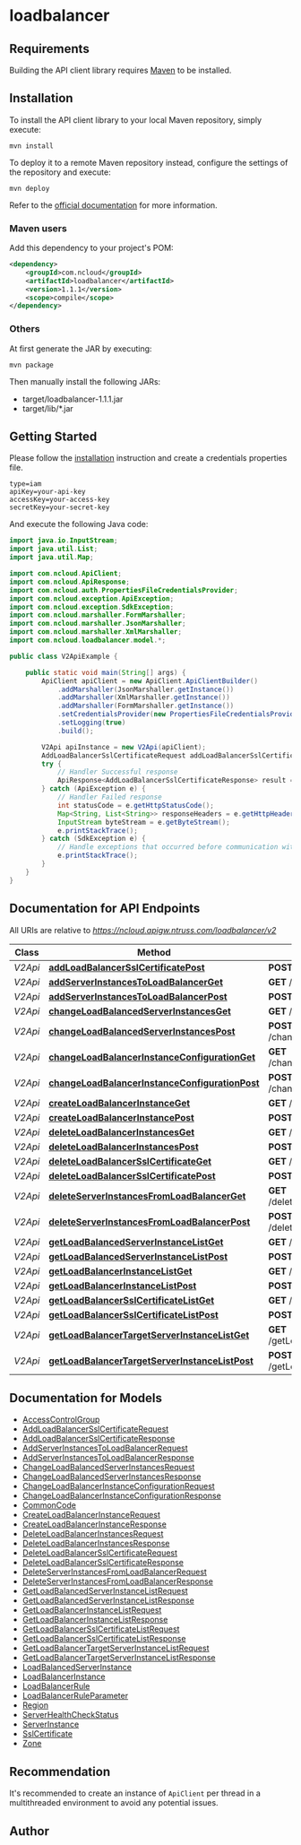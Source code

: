 # loadbalancer

## Requirements

Building the API client library requires [Maven](https://maven.apache.org/) to be installed.

## Installation

To install the API client library to your local Maven repository, simply execute:

```shell
mvn install
```

To deploy it to a remote Maven repository instead, configure the settings of the repository and execute:

```shell
mvn deploy
```

Refer to the [official documentation](https://maven.apache.org/plugins/maven-deploy-plugin/usage.html) for more information.

### Maven users

Add this dependency to your project's POM:

```xml
<dependency>
	<groupId>com.ncloud</groupId>
	<artifactId>loadbalancer</artifactId>
	<version>1.1.1</version>
	<scope>compile</scope>
</dependency>
```

### Others

At first generate the JAR by executing:

	mvn package

Then manually install the following JARs:

* target/loadbalancer-1.1.1.jar
* target/lib/*.jar

## Getting Started

Please follow the [installation](#installation) instruction and create a credentials properties file.

```
type=iam
apiKey=your-api-key
accessKey=your-access-key
secretKey=your-secret-key
```

And execute the following Java code:

```java
import java.io.InputStream;
import java.util.List;
import java.util.Map;

import com.ncloud.ApiClient;
import com.ncloud.ApiResponse;
import com.ncloud.auth.PropertiesFileCredentialsProvider;
import com.ncloud.exception.ApiException;
import com.ncloud.exception.SdkException;
import com.ncloud.marshaller.FormMarshaller;
import com.ncloud.marshaller.JsonMarshaller;
import com.ncloud.marshaller.XmlMarshaller;
import com.ncloud.loadbalancer.model.*;

public class V2ApiExample {

	public static void main(String[] args) {
		ApiClient apiClient = new ApiClient.ApiClientBuilder()
			.addMarshaller(JsonMarshaller.getInstance())
			.addMarshaller(XmlMarshaller.getInstance())
			.addMarshaller(FormMarshaller.getInstance())
			.setCredentialsProvider(new PropertiesFileCredentialsProvider("your-credentials-properties-file"))
			.setLogging(true)
			.build();

		V2Api apiInstance = new V2Api(apiClient);
		AddLoadBalancerSslCertificateRequest addLoadBalancerSslCertificateRequest = new AddLoadBalancerSslCertificateRequest(); // AddLoadBalancerSslCertificateRequest | addLoadBalancerSslCertificateRequest
		try {
			// Handler Successful response
			ApiResponse<AddLoadBalancerSslCertificateResponse> result = apiInstance.addLoadBalancerSslCertificatePost(addLoadBalancerSslCertificateRequest);
		} catch (ApiException e) {
			// Handler Failed response
			int statusCode = e.getHttpStatusCode();
			Map<String, List<String>> responseHeaders = e.getHttpHeaders();
			InputStream byteStream = e.getByteStream();
			e.printStackTrace();
		} catch (SdkException e) {
			// Handle exceptions that occurred before communication with the server
			e.printStackTrace();
		}
	}
}

```

## Documentation for API Endpoints

All URIs are relative to *https://ncloud.apigw.ntruss.com/loadbalancer/v2*

Class | Method | HTTP request | Description
------------ | ------------- | ------------- | -------------
*V2Api* | [**addLoadBalancerSslCertificatePost**](docs/V2Api.md#addLoadBalancerSslCertificatePost) | **POST** /addLoadBalancerSslCertificate | 
*V2Api* | [**addServerInstancesToLoadBalancerGet**](docs/V2Api.md#addServerInstancesToLoadBalancerGet) | **GET** /addServerInstancesToLoadBalancer | 
*V2Api* | [**addServerInstancesToLoadBalancerPost**](docs/V2Api.md#addServerInstancesToLoadBalancerPost) | **POST** /addServerInstancesToLoadBalancer | 
*V2Api* | [**changeLoadBalancedServerInstancesGet**](docs/V2Api.md#changeLoadBalancedServerInstancesGet) | **GET** /changeLoadBalancedServerInstances | 
*V2Api* | [**changeLoadBalancedServerInstancesPost**](docs/V2Api.md#changeLoadBalancedServerInstancesPost) | **POST** /changeLoadBalancedServerInstances | 
*V2Api* | [**changeLoadBalancerInstanceConfigurationGet**](docs/V2Api.md#changeLoadBalancerInstanceConfigurationGet) | **GET** /changeLoadBalancerInstanceConfiguration | 
*V2Api* | [**changeLoadBalancerInstanceConfigurationPost**](docs/V2Api.md#changeLoadBalancerInstanceConfigurationPost) | **POST** /changeLoadBalancerInstanceConfiguration | 
*V2Api* | [**createLoadBalancerInstanceGet**](docs/V2Api.md#createLoadBalancerInstanceGet) | **GET** /createLoadBalancerInstance | 
*V2Api* | [**createLoadBalancerInstancePost**](docs/V2Api.md#createLoadBalancerInstancePost) | **POST** /createLoadBalancerInstance | 
*V2Api* | [**deleteLoadBalancerInstancesGet**](docs/V2Api.md#deleteLoadBalancerInstancesGet) | **GET** /deleteLoadBalancerInstances | 
*V2Api* | [**deleteLoadBalancerInstancesPost**](docs/V2Api.md#deleteLoadBalancerInstancesPost) | **POST** /deleteLoadBalancerInstances | 
*V2Api* | [**deleteLoadBalancerSslCertificateGet**](docs/V2Api.md#deleteLoadBalancerSslCertificateGet) | **GET** /deleteLoadBalancerSslCertificate | 
*V2Api* | [**deleteLoadBalancerSslCertificatePost**](docs/V2Api.md#deleteLoadBalancerSslCertificatePost) | **POST** /deleteLoadBalancerSslCertificate | 
*V2Api* | [**deleteServerInstancesFromLoadBalancerGet**](docs/V2Api.md#deleteServerInstancesFromLoadBalancerGet) | **GET** /deleteServerInstancesFromLoadBalancer | 
*V2Api* | [**deleteServerInstancesFromLoadBalancerPost**](docs/V2Api.md#deleteServerInstancesFromLoadBalancerPost) | **POST** /deleteServerInstancesFromLoadBalancer | 
*V2Api* | [**getLoadBalancedServerInstanceListGet**](docs/V2Api.md#getLoadBalancedServerInstanceListGet) | **GET** /getLoadBalancedServerInstanceList | 
*V2Api* | [**getLoadBalancedServerInstanceListPost**](docs/V2Api.md#getLoadBalancedServerInstanceListPost) | **POST** /getLoadBalancedServerInstanceList | 
*V2Api* | [**getLoadBalancerInstanceListGet**](docs/V2Api.md#getLoadBalancerInstanceListGet) | **GET** /getLoadBalancerInstanceList | 
*V2Api* | [**getLoadBalancerInstanceListPost**](docs/V2Api.md#getLoadBalancerInstanceListPost) | **POST** /getLoadBalancerInstanceList | 
*V2Api* | [**getLoadBalancerSslCertificateListGet**](docs/V2Api.md#getLoadBalancerSslCertificateListGet) | **GET** /getLoadBalancerSslCertificateList | 
*V2Api* | [**getLoadBalancerSslCertificateListPost**](docs/V2Api.md#getLoadBalancerSslCertificateListPost) | **POST** /getLoadBalancerSslCertificateList | 
*V2Api* | [**getLoadBalancerTargetServerInstanceListGet**](docs/V2Api.md#getLoadBalancerTargetServerInstanceListGet) | **GET** /getLoadBalancerTargetServerInstanceList | 
*V2Api* | [**getLoadBalancerTargetServerInstanceListPost**](docs/V2Api.md#getLoadBalancerTargetServerInstanceListPost) | **POST** /getLoadBalancerTargetServerInstanceList | 


## Documentation for Models

 - [AccessControlGroup](docs/AccessControlGroup.md)
 - [AddLoadBalancerSslCertificateRequest](docs/AddLoadBalancerSslCertificateRequest.md)
 - [AddLoadBalancerSslCertificateResponse](docs/AddLoadBalancerSslCertificateResponse.md)
 - [AddServerInstancesToLoadBalancerRequest](docs/AddServerInstancesToLoadBalancerRequest.md)
 - [AddServerInstancesToLoadBalancerResponse](docs/AddServerInstancesToLoadBalancerResponse.md)
 - [ChangeLoadBalancedServerInstancesRequest](docs/ChangeLoadBalancedServerInstancesRequest.md)
 - [ChangeLoadBalancedServerInstancesResponse](docs/ChangeLoadBalancedServerInstancesResponse.md)
 - [ChangeLoadBalancerInstanceConfigurationRequest](docs/ChangeLoadBalancerInstanceConfigurationRequest.md)
 - [ChangeLoadBalancerInstanceConfigurationResponse](docs/ChangeLoadBalancerInstanceConfigurationResponse.md)
 - [CommonCode](docs/CommonCode.md)
 - [CreateLoadBalancerInstanceRequest](docs/CreateLoadBalancerInstanceRequest.md)
 - [CreateLoadBalancerInstanceResponse](docs/CreateLoadBalancerInstanceResponse.md)
 - [DeleteLoadBalancerInstancesRequest](docs/DeleteLoadBalancerInstancesRequest.md)
 - [DeleteLoadBalancerInstancesResponse](docs/DeleteLoadBalancerInstancesResponse.md)
 - [DeleteLoadBalancerSslCertificateRequest](docs/DeleteLoadBalancerSslCertificateRequest.md)
 - [DeleteLoadBalancerSslCertificateResponse](docs/DeleteLoadBalancerSslCertificateResponse.md)
 - [DeleteServerInstancesFromLoadBalancerRequest](docs/DeleteServerInstancesFromLoadBalancerRequest.md)
 - [DeleteServerInstancesFromLoadBalancerResponse](docs/DeleteServerInstancesFromLoadBalancerResponse.md)
 - [GetLoadBalancedServerInstanceListRequest](docs/GetLoadBalancedServerInstanceListRequest.md)
 - [GetLoadBalancedServerInstanceListResponse](docs/GetLoadBalancedServerInstanceListResponse.md)
 - [GetLoadBalancerInstanceListRequest](docs/GetLoadBalancerInstanceListRequest.md)
 - [GetLoadBalancerInstanceListResponse](docs/GetLoadBalancerInstanceListResponse.md)
 - [GetLoadBalancerSslCertificateListRequest](docs/GetLoadBalancerSslCertificateListRequest.md)
 - [GetLoadBalancerSslCertificateListResponse](docs/GetLoadBalancerSslCertificateListResponse.md)
 - [GetLoadBalancerTargetServerInstanceListRequest](docs/GetLoadBalancerTargetServerInstanceListRequest.md)
 - [GetLoadBalancerTargetServerInstanceListResponse](docs/GetLoadBalancerTargetServerInstanceListResponse.md)
 - [LoadBalancedServerInstance](docs/LoadBalancedServerInstance.md)
 - [LoadBalancerInstance](docs/LoadBalancerInstance.md)
 - [LoadBalancerRule](docs/LoadBalancerRule.md)
 - [LoadBalancerRuleParameter](docs/LoadBalancerRuleParameter.md)
 - [Region](docs/Region.md)
 - [ServerHealthCheckStatus](docs/ServerHealthCheckStatus.md)
 - [ServerInstance](docs/ServerInstance.md)
 - [SslCertificate](docs/SslCertificate.md)
 - [Zone](docs/Zone.md)


## Recommendation

It's recommended to create an instance of `ApiClient` per thread in a multithreaded environment to avoid any potential issues.

## Author



